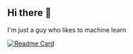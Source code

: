 ## Hi there 👋

I'm just a guy who likes to machine learn

[![Readme Card](https://github-readme-stats.vercel.app/api/pin/?username=wassname&repo=prob_jsonformer)]([https://github.com/anuraghazra/github-readme-stats](https://github.com/wassname/prob_jsonformer))
